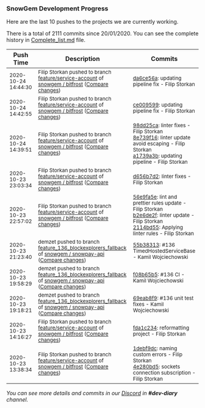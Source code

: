 
### SnowGem Development Progress

Here are the last 10 pushes to the projects we are currently working.

There is a total of 2111 commits since 20/01/2020. You can see the complete history in
 [Complete_list.md](Complete_list.md) file.

| Push Time | Description | Commits |
| --- | --- | --- |
| <sub>2020-10-24 14:44:30</sub> | <sub>Filip Storkan pushed to branch [feature/service\-account](https://gitlab.com/snowgem/bitfrost/commits/feature/service-account) of [snowgem / bitfrost](https://gitlab.com/snowgem/bitfrost) ([Compare changes](https://gitlab.com/snowgem/bitfrost/compare/ce0095995acc269e9b39b5eb5f5d8497cdd5a505...da6ce56a60236179834d0446f0b29af61718f8aa))</sub> | <sub>[da6ce56a](https://gitlab.com/snowgem/bitfrost/-/commit/da6ce56a60236179834d0446f0b29af61718f8aa): updating pipeline fix - Filip Storkan</sub> |
| <sub>2020-10-24 14:42:55</sub> | <sub>Filip Storkan pushed to branch [feature/service\-account](https://gitlab.com/snowgem/bitfrost/commits/feature/service-account) of [snowgem / bitfrost](https://gitlab.com/snowgem/bitfrost) ([Compare changes](https://gitlab.com/snowgem/bitfrost/compare/a1739a3b2ec9b37ca1940f2c2593f33f85fb3a17...ce0095995acc269e9b39b5eb5f5d8497cdd5a505))</sub> | <sub>[ce009599](https://gitlab.com/snowgem/bitfrost/-/commit/ce0095995acc269e9b39b5eb5f5d8497cdd5a505): updating pipeline fix - Filip Storkan</sub> |
| <sub>2020-10-24 14:39:51</sub> | <sub>Filip Storkan pushed to branch [feature/service\-account](https://gitlab.com/snowgem/bitfrost/commits/feature/service-account) of [snowgem / bitfrost](https://gitlab.com/snowgem/bitfrost) ([Compare changes](https://gitlab.com/snowgem/bitfrost/compare/d656b7d2e3ba729577a4ef4e674d8f8da8c70e6e...a1739a3b2ec9b37ca1940f2c2593f33f85fb3a17))</sub> | <sub>[98dd25ca](https://gitlab.com/snowgem/bitfrost/-/commit/98dd25cacb7d17ba385c3c715bb86449a37adadf): linter fixes - Filip Storkan<br>[8e739f16](https://gitlab.com/snowgem/bitfrost/-/commit/8e739f169659d5dde8a30d9c72ce955b221cdc1b): linter update avoid escaping - Filip Storkan<br>[a1739a3b](https://gitlab.com/snowgem/bitfrost/-/commit/a1739a3b2ec9b37ca1940f2c2593f33f85fb3a17): updating pipeline - Filip Storkan</sub> |
| <sub>2020-10-23 23:03:34</sub> | <sub>Filip Storkan pushed to branch [feature/service\-account](https://gitlab.com/snowgem/bitfrost/commits/feature/service-account) of [snowgem / bitfrost](https://gitlab.com/snowgem/bitfrost) ([Compare changes](https://gitlab.com/snowgem/bitfrost/compare/2114bd5548134459a3ea717401ef39f1149aa202...d656b7d2e3ba729577a4ef4e674d8f8da8c70e6e))</sub> | <sub>[d656b7d2](https://gitlab.com/snowgem/bitfrost/-/commit/d656b7d2e3ba729577a4ef4e674d8f8da8c70e6e): linter fixes - Filip Storkan</sub> |
| <sub>2020-10-23 22:57:02</sub> | <sub>Filip Storkan pushed to branch [feature/service\-account](https://gitlab.com/snowgem/bitfrost/commits/feature/service-account) of [snowgem / bitfrost](https://gitlab.com/snowgem/bitfrost) ([Compare changes](https://gitlab.com/snowgem/bitfrost/compare/fda1c2342ed8686173d7070f42d245d3c7f3d5b9...2114bd5548134459a3ea717401ef39f1149aa202))</sub> | <sub>[56e9fa5e](https://gitlab.com/snowgem/bitfrost/-/commit/56e9fa5e03b8f88e5851b068df10efe23c9cdfd7): lint and prettier rules update - Filip Storkan<br>[b2e6de2f](https://gitlab.com/snowgem/bitfrost/-/commit/b2e6de2f7f7adec9317fd4e2019093f094c9b778): linter update - Filip Storkan<br>[2114bd55](https://gitlab.com/snowgem/bitfrost/-/commit/2114bd5548134459a3ea717401ef39f1149aa202): Applying linter rules - Filip Storkan</sub> |
| <sub>2020-10-23 21:23:40</sub> | <sub>demzet pushed to branch [feature\_136\_blockexplorers\_fallback](https://gitlab.com/snowgem/snowpay-api/commits/feature_136_blockexplorers_fallback) of [snowgem / snowpay\-api](https://gitlab.com/snowgem/snowpay-api) ([Compare changes](https://gitlab.com/snowgem/snowpay-api/compare/f08b65b5f42560df52fe587575b48ef17950bb7d...55b38313422b0c5f9639d7f3b6996029ce7c963f))</sub> | <sub>[55b38313](https://gitlab.com/snowgem/snowpay-api/-/commit/55b38313422b0c5f9639d7f3b6996029ce7c963f): #136 TimedHostedServiceBase - Kamil Wojciechowski</sub> |
| <sub>2020-10-23 19:58:29</sub> | <sub>demzet pushed to branch [feature\_136\_blockexplorers\_fallback](https://gitlab.com/snowgem/snowpay-api/commits/feature_136_blockexplorers_fallback) of [snowgem / snowpay\-api](https://gitlab.com/snowgem/snowpay-api) ([Compare changes](https://gitlab.com/snowgem/snowpay-api/compare/69eab8f979362fd1c68527b603271c75bc27f494...f08b65b5f42560df52fe587575b48ef17950bb7d))</sub> | <sub>[f08b65b5](https://gitlab.com/snowgem/snowpay-api/-/commit/f08b65b5f42560df52fe587575b48ef17950bb7d): #136 CI - Kamil Wojciechowski</sub> |
| <sub>2020-10-23 19:18:21</sub> | <sub>demzet pushed to branch [feature\_136\_blockexplorers\_fallback](https://gitlab.com/snowgem/snowpay-api/commits/feature_136_blockexplorers_fallback) of [snowgem / snowpay\-api](https://gitlab.com/snowgem/snowpay-api) ([Compare changes](https://gitlab.com/snowgem/snowpay-api/compare/fdedad3c31f99bd63c1d2a1fbe0269ce1472317c...69eab8f979362fd1c68527b603271c75bc27f494))</sub> | <sub>[69eab8f9](https://gitlab.com/snowgem/snowpay-api/-/commit/69eab8f979362fd1c68527b603271c75bc27f494): #136 unit test fixes - Kamil Wojciechowski</sub> |
| <sub>2020-10-23 14:16:27</sub> | <sub>Filip Storkan pushed to branch [feature/service\-account](https://gitlab.com/snowgem/bitfrost/commits/feature/service-account) of [snowgem / bitfrost](https://gitlab.com/snowgem/bitfrost) ([Compare changes](https://gitlab.com/snowgem/bitfrost/compare/4e280bd5bc58eb5409cd2bbb21b2cef1e0118b85...fda1c2342ed8686173d7070f42d245d3c7f3d5b9))</sub> | <sub>[fda1c234](https://gitlab.com/snowgem/bitfrost/-/commit/fda1c2342ed8686173d7070f42d245d3c7f3d5b9): reformatting project - Filip Storkan</sub> |
| <sub>2020-10-23 13:38:34</sub> | <sub>Filip Storkan pushed to branch [feature/service\-account](https://gitlab.com/snowgem/bitfrost/commits/feature/service-account) of [snowgem / bitfrost](https://gitlab.com/snowgem/bitfrost) ([Compare changes](https://gitlab.com/snowgem/bitfrost/compare/cb5d1615ca9f48d251af3bd2f725cf3091b0ac1c...4e280bd5bc58eb5409cd2bbb21b2cef1e0118b85))</sub> | <sub>[1debf9dc](https://gitlab.com/snowgem/bitfrost/-/commit/1debf9dc5558cb5726cc48f832703096700daa99): naming custom errors - Filip Storkan<br>[4e280bd5](https://gitlab.com/snowgem/bitfrost/-/commit/4e280bd5bc58eb5409cd2bbb21b2cef1e0118b85): sockets connection subscription - Filip Storkan</sub> |

_You can see more details and commits in our [Discord](https://discord.gg/zumGnbg) in **#dev-diary** channel._
